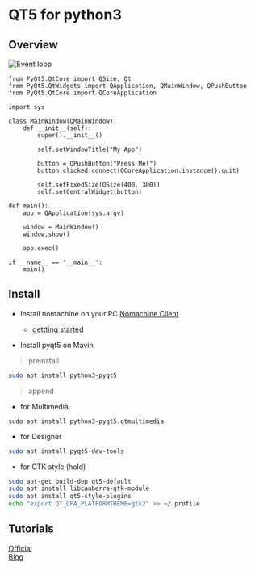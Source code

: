 # QT5 for python3

## Overview
![Event loop](https://www.pythonguis.com/tutorials/pyqt6-creating-your-first-window/event-loop.png)

```python3
from PyQt5.QtCore import QSize, Qt
from PyQt5.QtWidgets import QApplication, QMainWindow, QPushButton
from PyQt5.QtCore import QCoreApplication

import sys

class MainWindow(QMainWindow):
    def __init__(self):
        super().__init__()

        self.setWindowTitle("My App")
        
        button = QPushButton("Press Me!")
        button.clicked.connect(QCoreApplication.instance().quit)

        self.setFixedSize(QSize(400, 300))
        self.setCentralWidget(button)

def main():
    app = QApplication(sys.argv)

    window = MainWindow()
    window.show()

    app.exec()

if __name__ == '__main__':
    main()    
```

## Install
- Install nomachine on your PC
[Nomachine Client](https://www.nomachine.com/)

  - [gettting started](https://www.nomachine.com/getting-started-with-nomachine)

- Install pyqt5 on Mavin
> preinstall
```sh
sudo apt install python3-pyqt5
```
> append 
  - for Multimedia
```
sudo apt install python3-pyqt5.qtmultimedia
```

  - for Designer
```sh
sudo apt install pyqt5-dev-tools
```

  - for GTK style (hold)
```sh
sudo apt-get build-dep qt5-default
sudo apt install libcanberra-gtk-module
sudo apt install qt5-style-plugins 
echo "export QT_QPA_PLATFORMTHEME=gtk2" >> ~/.profile
```

## Tutorials
[Official](https://doc.qt.io/qtforpython-6/tutorials/index.html#)  
[Blog](https://wikidocs.net/21923)
